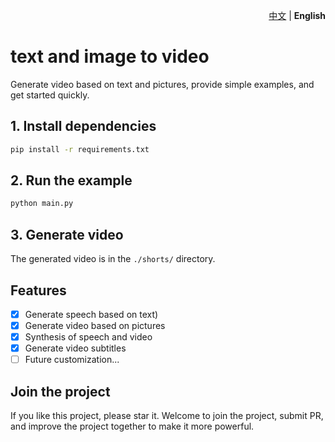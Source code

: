 <p align="right">
   <a href="./README.md">中文</a> | <strong>English</strong>
</p>

# text and image to video
Generate video based on text and pictures, provide simple examples, and get started quickly.

## 1. Install dependencies
```bash
pip install -r requirements.txt
```
## 2. Run the example
```bash
python main.py
```
## 3. Generate video
The generated video is in the `./shorts/` directory.

## Features
+ [x] Generate speech based on text)
+ [x] Generate video based on pictures
+ [x] Synthesis of speech and video
+ [x] Generate video subtitles
+ [ ] Future customization...

## Join the project
If you like this project, please star it. Welcome to join the project, submit PR, and improve the project together to make it more powerful.




